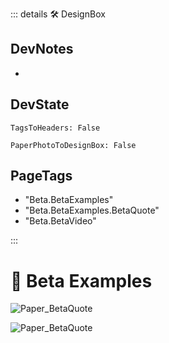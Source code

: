 ::: details 🛠 <dev>DesignBox</dev> 

## DevNotes
- 

## DevState

`TagsToHeaders: False`

`PaperPhotoToDesignBox: False`

<h2>PageTags</h2>

- "Beta.BetaExamples"
- "Beta.BetaExamples.BetaQuote"
- "Beta.BetaVideo"

:::

# 🔷 <beta>Beta Examples</beta>



![Paper_BetaQuote](/Paper_BetaQuote2.jpg)

![Paper_BetaQuote](/Paper_BetaQuote.jpg)



